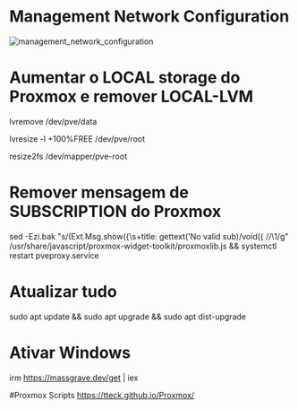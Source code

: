 # Management Network Configuration
![management_network_configuration](imagens/management_network_configuration.png)

# Aumentar o LOCAL storage do Proxmox e remover LOCAL-LVM
lvremove /dev/pve/data

lvresize -l +100%FREE /dev/pve/root

resize2fs /dev/mapper/pve-root

# Remover mensagem de SUBSCRIPTION do Proxmox
sed -Ezi.bak "s/(Ext.Msg.show\(\{\s+title: gettext\('No valid sub)/void\(\{ \/\/\1/g" /usr/share/javascript/proxmox-widget-toolkit/proxmoxlib.js && systemctl restart pveproxy.service

# Atualizar tudo
sudo apt update && sudo apt upgrade && sudo apt dist-upgrade 

# Ativar Windows
irm https://massgrave.dev/get | iex

#Proxmox Scripts
https://tteck.github.io/Proxmox/








